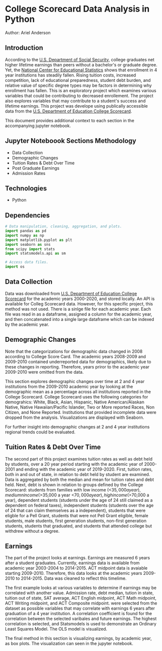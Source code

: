 # College Scorecard Data Analysis in Python
Author: Ariel Anderson

## Introduction 
According to the [U.S. Department of Social Security](https://www.ssa.gov/policy/docs/research-summaries/education-earnings.html), college graduates net higher lifetime earnings than peers without a bachelor's or graduate degree. Yet, the [National Center for Educational Statistics](https://nces.ed.gov/fastfacts/display.asp?id=98) shows that enrollment in 4 year institutions has steadily fallen. Rising tuition costs, increased competition, lack of educational preparedness, student debt burden, and relative value of specific degree types may be factors in determining why enrollment has fallen. This is an exploratory project which examines various variables that could be contributing to decreased enrollement. The project also explores variables that may contribute to a student's success and lifetime earnings. This project was develope using publically accessible data from the [U.S. Department of Education College Scorecard](https://collegescorecard.ed.gov/). 

This document provides additional context to each section in the accompanying jupyter notebook. 

## Jupyter Noteboook Sections Methodology 
* Data Collection
* Demographic Changes  
* Tuition Rates & Debt Over Time
* Post Graduate Earnings
* Admission Rates 

## Technologies 
* Python

## Dependencies 
```python
# Data manipulation, cleaning, aggregation, and plots.
import pandas as pd
import numpy as np
import matplotlib.pyplot as plt
import seaborn as sns
from scipy import stats
import statsmodels.api as sm

# Access data files.
import os
```

## Data Collection 

Data was downloaded from [U.S. Department of Education College Scorecard](https://collegescorecard.ed.gov/) for the academic years 2000-2020, and stored locally. An API is available for Colleg Scorecard data. However, for this specific project, this method was not used. There is a sinlge file for each academic year. Each file was read in as a dataframe, assigned a column for the academic year, and then concatenated into a single large dataframe which can be indexed by the academic year. 

## Demographic Changes 

Note that the categorizations for demographic data changed in 2008 according to College Score Card. The academic years 2008-2009 and 2009-2010 contained underreported data for demographics, likely due to these changes in reporting. Therefore, years priror to the academic year 2009-2010 were omitted from the data.

This section explores demographic changes over time at 2 and 4 year institutions from the 2009-2010 academic year by looking at the demographic mean as a percentage across all institutions reported in the College Scorecard. College Scorecard uses the following categories for demograhics: White, Black, Asian, Hispanic, Native American/Alaskan Native, Native Hawaiian/Pacific Islander, Two or More reported Races, Non Citizen, and None Reported. Institutions that provided incomplete data were dropped from the analysis. Visualizations are displayed with Seaborn. 

For further insight into demographic changes at 2 and 4 year institutions regional trends could be evaluated.

## Tuition Rates & Debt Over Time

The second part of this project examines tuition rates as well as debt held by students, over a 20 year period starting with the academic year of 2000-2001 and ending with the academic year of 2019-2020. First, tuition rates, both in and out of state, in relation to debt held by student are examined. Data is aggregated by both the median and mean for tuition rates and debt held. Next, debt is shown in relation to groups defined by the College Scorecard: students from families with low income (<$35,000 a year), mediumn income (>$35,000 a year <$70,000 a year), high income (>$70,000 a year), dependent students (students under the age of 24 still claimed as a dependent on federal taxes), independent students (students over the age of 24 that can claim themselves as a independent), students that were eligble for a Pell Grant, students that were not Pell Grant eligible, female students, male students, first generation students, non-first generation students, students that graduated, and students that attended college but withdrew without a degree. 

## Earnings

The part of the project looks at earnings. Earnings are measured 6 years after a student graduates. Currently, earnings data is available from academic year 2003-2004 to 2014-2015.  ACT midpoint data is avaiable starting 2009-2010. Therefore, this data looks at the academic years 2009-2010 to 2014-2015. Data was cleaned to reflect this timelime. 

The first example looks at various variables to determine if earnings may be correlated with another value. Admission rate, debt median, tution in state, tuition out of state, SAT average, ACT English midpoint, ACT Math midpoint, ACT Writing midpoint, and ACT Composite midpoint. were selected from the dataset as possible variables that may correlate with earnings 6 years after graduation of a 4 year institution. A correlation coefficient is found for the correlation between the selected varibales and future earnings. The highest correlation is selected, and Statsmodels is used to demonstrate an Ordinary Least Squares Model. The OLS model is visualized. 

The final method in this section is visualizing earnings, by academic year, as box plots. The visualization can seen in the jupyter notebook. 


